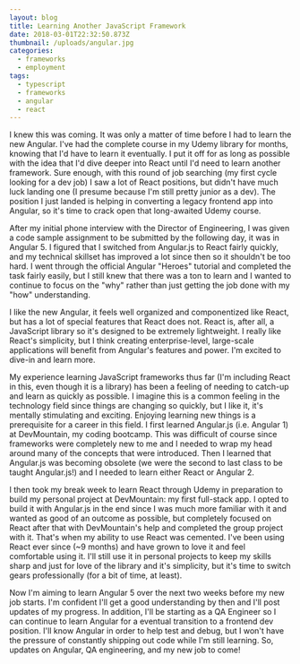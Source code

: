 ```yaml
---
layout: blog
title: Learning Another JavaScript Framework
date: 2018-03-01T22:32:50.873Z
thumbnail: /uploads/angular.jpg
categories:
  - frameworks
  - employment
tags:
  - typescript
  - frameworks
  - angular
  - react
---
```

I knew this was coming. It was only a matter of time before I had to learn the new Angular. I've had the complete course in my Udemy library for months, knowing that I'd have to learn it eventually. I put it off for as long as possible with the idea that I'd dive deeper into React until I'd need to learn another framework. Sure enough, with this round of job searching (my first cycle looking for a dev job) I saw a lot of React positions, but didn't have much luck landing one (I presume because I'm still pretty junior as a dev). The position I just landed is helping in converting a legacy frontend app into Angular, so it's time to crack open that long-awaited Udemy course.

After my initial phone interview with the Director of Engineering, I was given a code sample assignment to be submitted by the following day, it was in Angular 5. I figured that I switched from Angular.js to React fairly quickly, and my technical skillset has improved a lot since then so it shouldn't be too hard. I went through the official Angular "Heroes" tutorial and completed the task fairly easily, but I still knew that there was a ton to learn and I wanted to continue to focus on the "why" rather than just getting the job done with my "how" understanding.

I like the new Angular, it feels well organized and componentized like React, but has a lot of special features that React does not. React is, after all, a JavaScript library so it's designed to be extremely lightweight. I really like React's simplicity, but I think creating enterprise-level, large-scale applications will benefit from Angular's features and power. I'm excited to dive-in and learn more.

My experience learning JavaScript frameworks thus far (I'm including React in this, even though it is a library) has been a feeling of needing to catch-up and learn as quickly as possible. I imagine this is a common feeling in the technology field since things are changing so quickly, but I like it, it's mentally stimulating and exciting. Enjoying learning new things is a prerequisite for a career in this field. I first learned Angular.js (i.e. Angular 1) at DevMountain, my coding bootcamp. This was difficult of course since frameworks were completely new to me and I needed to wrap my head around many of the concepts that were introduced. Then I learned that Angular.js was becoming obsolete (we were the second to last class to be taught Angular.js!) and I needed to learn either React or Angular 2.

I then took my break week to learn React through Udemy in preparation to build my personal project at DevMountain: my first full-stack app. I opted to build it with Angular.js in the end since I was much more familiar with it and wanted as good of an outcome as possible, but completely focused on React after that with DevMountain's help and completed the group project with it. That's when my ability to use React was cemented. I've been using React ever since (~9 months) and have grown to love it and feel comfortable using it. I'll still use it in personal projects to keep my skills sharp and just for love of the library and it's simplicity, but it's time to switch gears professionally (for a bit of time, at least).

Now I'm aiming to learn Angular 5 over the next two weeks before my new job starts. I'm confident I'll get a good understanding by then and I'll post updates of my progress. In addition, I'll be starting as a QA Engineer so I can continue to learn Angular for a eventual transition to a frontend dev position. I'll know Angular in order to help test and debug, but I won't have the pressure of constantly shipping out code while I'm still learning. So, updates on Angular, QA engineering, and my new job to come!
